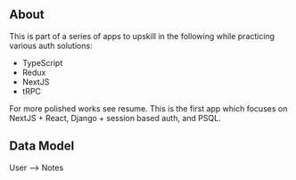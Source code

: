 ## About
This is part of a series of apps to upskill in the following while practicing various auth solutions:
- TypeScript
- Redux
- NextJS
- tRPC

For more polished works see resume. This is the first app which focuses on NextJS + React, Django + session based auth, and PSQL.

## Data Model
User --> Notes